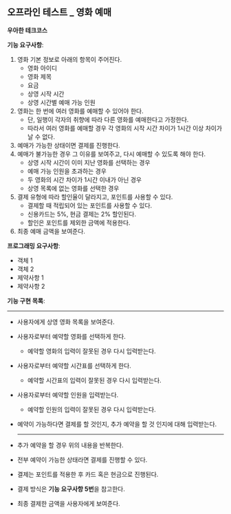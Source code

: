 ## 오프라인 테스트 _ 영화 예매

**우아한 테크코스**



**기능 요구사항**:

1. 영화 기본 정보로 아래의 항목이 주어진다.
   - 영화 아이디
   - 영화 제목
   - 요금
   - 상영 시작 시간
   - 상영 시간별 예매 가능 인원
2. 영화는 한 번에 여러 영화를 예매할 수 있어야 한다.
   - 단, 일행이 각자의 취향에 따라 다른 영화를 예매한다고 가정한다.
   - 따라서 여러 영화를 예매할 경우 각 영화의 시작 시간 차이가 1시간 이상 차이가 날 수 없다.
3. 예매가 가능한 상태이면 결제를 진행한다.
4. 예매가 불가능한 경우 그 이유를 보여주고, 다시 예매할 수 있도록 해야 한다.
   - 상영 시작 시간이 이미 지난 영화를 선택하는 경우
   - 예매 가능 인원을 초과하는 경우
   - 두 영화의 시간 차이가 1시간 이내가 아닌 경우
   - 상영 목록에 없는 영화를 선택한 경우
5. 결제 유형에 따라 할인율이 달라지고, 포인트를 사용할 수 있다.
   - 결제할 때 적립되어 있는 포인트를 사용할 수 있다.
   - 신용카드는 5%, 현금 결제는 2% 할인된다.
   - 할인은 포인트를 제외한 금액에 적용한다.
6. 최종 예매 금액을 보여준다.





**프로그래밍 요구사항**:

- 객체 1
- 객체 2
- 제약사항 1
- 제약사항 2





**기능 구현 목록**:

---

- 사용자에게 상영 영화 목록을 보여준다.

- 사용자로부터 예약할 영화를 선택하게 한다.

  - 예약할 영화의 입력이 잘못된 경우 다시 입력받는다.

- 사용자로부터 예약할 시간표를 선택하게 한다.

  - 예약할 시간표의 입력이 잘못된 경우 다시 입력받는다.

- 사용자로부터 예약할 인원을 입력받는다.

  - 예약할 인원의 입력이 잘못된 경우 다시 입력받는다.

- 예약이 가능하다면 결제를 할 것인지, 추가 예약을 할 것 인지에 대해 입력받는다.

  ---

- 추가 예약을 할 경우 위의 내용을 반복한다.

- 전부 예약이 가능한 상태라면 결제를 진행할 수 있다.

- 결제는 포인트를 적용한 후 카드 혹은 현금으로 진행된다.

- 결제 방식은 **기능 요구사항 5번**을 참고한다.

- 최종 결제한 금액을 사용자에게 보여준다.

